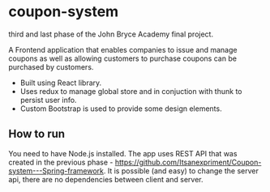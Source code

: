 # coupon-system

third and last phase of the John Bryce Academy final project.

A Frontend application that enables companies to issue and manage coupons as well as allowing customers to purchase coupons can be purchased by customers.
* Built using React library.
* Uses redux to manage global store and in conjuction with thunk to persist user info.
* Custom Bootstrap is used to provide some design elements.

## How to run

You need to have Node.js installed. 
The app uses REST API that was created in the previous phase - https://github.com/Itsanexpriment/Coupon-system---Spring-framework.
It is possible (and easy) to change the server api, there are no dependencies between client and server.
